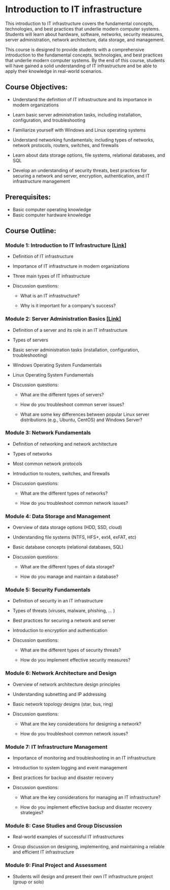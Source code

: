 # Introduction to IT infrastructure

This introduction to IT infrastructure covers the fundamental concepts, technologies, and best practices that underlie modern computer systems. Students will learn about hardware, software, networks, security measures, server administration, network architecture, data storage, and management.

This course is designed to provide students with a comprehensive introduction to the fundamental concepts, technologies, and best practices that underlie modern computer systems. By the end of this course, students will have gained a solid understanding of IT infrastructure and be able to apply their knowledge in real-world scenarios.


## **Course Objectives:**

- Understand the definition of IT infrastructure and its importance in modern organizations

- Learn basic server administration tasks, including installation, configuration, and troubleshooting

- Familiarize yourself with Windows and Linux operating systems

- Understand networking fundamentals; including types of networks, network protocols, routers, switches, and firewalls

- Learn about data storage options, file systems, relational databases, and SQL

- Develop an understanding of security threats, best practices for securing a network and server, encryption, authentication, and IT infrastructure management


## **Prerequisites:** 
- Basic computer operating knowledge
- Basic computer hardware knowledge


## **Course Outline:**

### Module 1: Introduction to IT Infrastructure [[Link]](https://github.com/Realmlist/IT-Infrastructure-Lessons/blob/main/1.%20Intro%20to%20IT%20infrastructure/Modules/Module%201%20-%20Introduction%20to%20IT%20Infrastructure.md)

- Definition of IT infrastructure

- Importance of IT infrastructure in modern organizations

- Three main types of IT infrastructure

- Discussion questions:

  - What is an IT infrastructure?

  - Why is it important for a company's success?



### Module 2: Server Administration Basics [[Link]](https://github.com/Realmlist/IT-Infrastructure-Lessons/blob/main/1.%20Intro%20to%20IT%20infrastructure/Modules/Module%202%20-%20Server%20Administration%20Basics.md)

- Definition of a server and its role in an IT infrastructure

- Types of servers

- Basic server administration tasks (installation, configuration, troubleshooting)

- Windows Operating System Fundamentals

- Linux Operating System Fundamentals

- Discussion questions:

  - What are the different types of servers?
  
  - How do you troubleshoot common server issues?

  - What are some key differences between popular Linux server distributions (e.g., Ubuntu, CentOS) and Windows Server?



### Module 3: Network Fundamentals

- Definition of networking and network architecture

- Types of networks 

- Most common network protocols

- Introduction to routers, switches, and firewalls

- Discussion questions:

  - What are the different types of networks?
  
  - How do you troubleshoot common network issues?



### Module 4: Data Storage and Management

- Overview of data storage options (HDD, SSD, cloud)

- Understanding file systems (NTFS, HFS+, ext4, exFAT, etc)

- Basic database concepts (relational databases, SQL)

- Discussion questions:
  
  - What are the different types of data storage?
  
  - How do you manage and maintain a database?



### Module 5: Security Fundamentals

- Definition of security in an IT infrastructure

- Types of threats (viruses, malware, phishing, ... )

- Best practices for securing a network and server

- Introduction to encryption and authentication

- Discussion questions:

  - What are the different types of security threats?
  
  - How do you implement effective security measures?



### Module 6: Network Architecture and Design

- Overview of network architecture design principles

- Understanding subnetting and IP addressing

- Basic network topology designs (star, bus, ring)

- Discussion questions:

  - What are the key considerations for designing a network?
  
  - How do you troubleshoot common network issues?



### Module 7: IT Infrastructure Management

- Importance of monitoring and troubleshooting in an IT infrastructure

- Introduction to system logging and event management

- Best practices for backup and disaster recovery

- Discussion questions:

  - What are the key considerations for managing an IT infrastructure?
  
  - How do you implement effective backup and disaster recovery strategies?



### Module 8: Case Studies and Group Discussion

- Real-world examples of successful IT infrastructures

- Group discussion on designing, implementing, and maintaining a reliable and efficient IT infrastructure


### Module 9: Final Project and Assessment

- Students will design and present their own IT infrastructure project (group or solo)